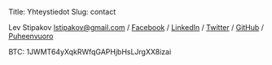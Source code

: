 Title: Yhteystiedot
Slug: contact

Lev Stipakov
[lstipakov@gmail.com](mailto:lstipakov@gmail.com) / [Facebook](https://www.facebook.com/lstipakov) / [LinkedIn](https://fi.linkedin.com/in/lstipakov) / [Twitter](https://twitter.com/lstipakov) / [GitHub](https://github.com/lstipakov) / [Puheenvuoro](http://levstipakov.puheenvuoro.uusisuomi.fi)

BTC: 1JWMT64yXqkRWfqGAPHjbHsLJrgXX8izai
